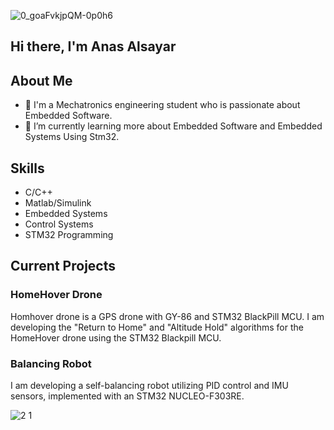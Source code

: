 ![0_goaFvkjpQM-0p0h6](https://github.com/user-attachments/assets/72d09585-e385-4275-beb8-30aa12abdabb)

## Hi there, I'm Anas Alsayar 


## About Me

- 🔭 I'm a Mechatronics engineering student who is passionate about Embedded Software.
- 🌱 I’m currently learning more about Embedded Software and Embedded Systems Using Stm32.



## Skills
- C/C++
- Matlab/Simulink
- Embedded Systems
- Control Systems
- STM32 Programming



## Current Projects

### HomeHover Drone
Homhover drone is a GPS drone with GY-86 and STM32 BlackPill MCU. I am developing the "Return to Home" and "Altitude Hold" algorithms for the HomeHover drone using the STM32 Blackpill MCU.

### Balancing Robot
I am developing a self-balancing robot utilizing PID control and IMU sensors, implemented with an STM32 NUCLEO-F303RE.

![2 1](https://github.com/user-attachments/assets/9057f0ac-6722-454b-8875-ed0c6b30cd2d)




